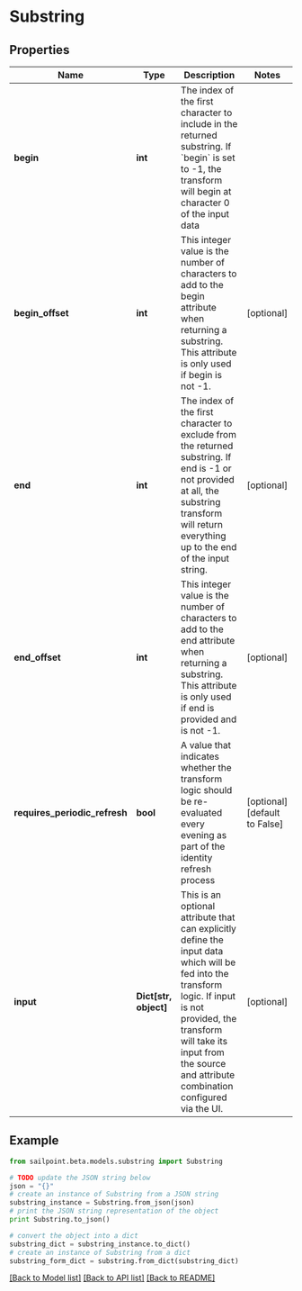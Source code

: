 # Substring


## Properties

Name | Type | Description | Notes
------------ | ------------- | ------------- | -------------
**begin** | **int** | The index of the first character to include in the returned substring.   If &#x60;begin&#x60; is set to -1, the transform will begin at character 0 of the input data  | 
**begin_offset** | **int** | This integer value is the number of characters to add to the begin attribute when returning a substring.   This attribute is only used if begin is not -1.  | [optional] 
**end** | **int** | The index of the first character to exclude from the returned substring.  If end is -1 or not provided at all, the substring transform will return everything up to the end of the input string.  | [optional] 
**end_offset** | **int** | This integer value is the number of characters to add to the end attribute when returning a substring.   This attribute is only used if end is provided and is not -1.  | [optional] 
**requires_periodic_refresh** | **bool** | A value that indicates whether the transform logic should be re-evaluated every evening as part of the identity refresh process | [optional] [default to False]
**input** | **Dict[str, object]** | This is an optional attribute that can explicitly define the input data which will be fed into the transform logic. If input is not provided, the transform will take its input from the source and attribute combination configured via the UI. | [optional] 

## Example

```python
from sailpoint.beta.models.substring import Substring

# TODO update the JSON string below
json = "{}"
# create an instance of Substring from a JSON string
substring_instance = Substring.from_json(json)
# print the JSON string representation of the object
print Substring.to_json()

# convert the object into a dict
substring_dict = substring_instance.to_dict()
# create an instance of Substring from a dict
substring_form_dict = substring.from_dict(substring_dict)
```
[[Back to Model list]](../README.md#documentation-for-models) [[Back to API list]](../README.md#documentation-for-api-endpoints) [[Back to README]](../README.md)


